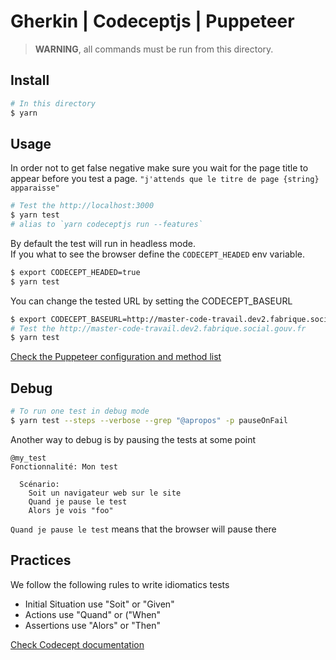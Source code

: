 # Gherkin | Codeceptjs | Puppeteer

> **WARNING**, all commands must be run from this directory.

## Install

```sh
# In this directory
$ yarn
```

## Usage

In order not to get false negative make sure you wait for the page title to appear before you test a page.
`"j'attends que le titre de page {string} apparaisse"`

```sh
# Test the http://localhost:3000
$ yarn test
# alias to `yarn codeceptjs run --features`
```

By default the test will run in headless mode.  
If you what to see the browser define the `CODECEPT_HEADED` env variable.

```sh
$ export CODECEPT_HEADED=true
$ yarn test
```

You can change the tested URL by setting the CODECEPT_BASEURL

```sh
$ export CODECEPT_BASEURL=http://master-code-travail.dev2.fabrique.social.gouv.fr
# Test the http://master-code-travail.dev2.fabrique.social.gouv.fr
$ yarn test
```

[Check the Puppeteer configuration and method list](https://codecept.io/helpers/Puppeteer)

## Debug

```sh
# To run one test in debug mode
$ yarn test --steps --verbose --grep "@apropos" -p pauseOnFail
```

Another way to debug is by pausing the tests at some point

```feature
@my_test
Fonctionnalité: Mon test

  Scénario:
    Soit un navigateur web sur le site
    Quand je pause le test
    Alors je vois "foo"
```

`Quand je pause le test` means that the browser will pause there

## Practices

We follow the following rules to write idiomatics tests

- Initial Situation use "Soit" or "Given"
- Actions use "Quand" or ("When"
- Assertions use "Alors" or "Then"

[Check Codecept documentation](https://codecept.io/advanced/#debug)
